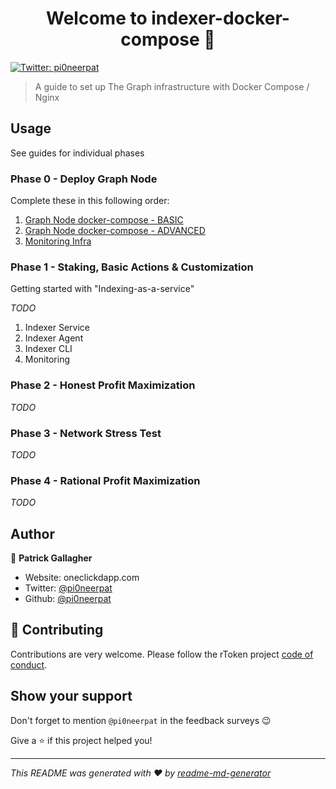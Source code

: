 <h1 align="center">Welcome to indexer-docker-compose 👋</h1>
<p>
  <a href="https://twitter.com/pi0neerpat" target="_blank">
    <img alt="Twitter: pi0neerpat" src="https://img.shields.io/twitter/follow/pi0neerpat.svg?style=social" />
  </a>
</p>

> A guide to set up The Graph infrastructure with Docker Compose / Nginx

## Usage

See guides for individual phases

### Phase 0 - Deploy Graph Node

Complete these in this following order:

1. [Graph Node docker-compose - BASIC](./graph-node/basic)
2. [Graph Node docker-compose - ADVANCED](./graph-node/advanced)
3. [Monitoring Infra](./monitoring)

### Phase 1 - Staking, Basic Actions & Customization

Getting started with "Indexing-as-a-service"

_TODO_

1. Indexer Service
2. Indexer Agent
3. Indexer CLI
4. Monitoring

### Phase 2 - Honest Profit Maximization

_TODO_

### Phase 3 - Network Stress Test

_TODO_

### Phase 4 - Rational Profit Maximization

_TODO_

## Author

👤 **Patrick Gallagher**

- Website: oneclickdapp.com
- Twitter: [@pi0neerpat](https://twitter.com/pi0neerpat)
- Github: [@pi0neerpat](https://github.com/pi0neerpat)

## 🤝 Contributing

Contributions are very welcome. Please follow the rToken project [code of conduct](https://github.com/rtoken-project/rtoken-monorepo/blob/master/code-of-conduct.md).

## Show your support

Don't forget to mention `@pi0neerpat` in the feedback surveys :wink:

Give a ⭐️ if this project helped you!

---

_This README was generated with ❤️ by [readme-md-generator](https://github.com/kefranabg/readme-md-generator)_
